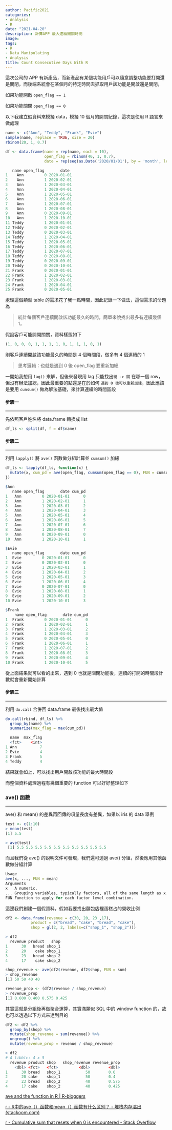 ```yaml
---
author: Pacific2021
categories:
- Analysis
- R
date: "2021-04-20"
description: 計算APP 最大連續開關時間
image: 
tags:
- R
- Data Manipulating
- Analysis
title: Count Consecutive Days With R
---
```


這次公司的 APP 有新產品，而新產品有某個功能用戶可以隨意調整功能要打開還是關閉，而後端系統會在某個月的特定時間去抓取用戶該功能是開啟還是關閉，

如果功能開啟 `open_flag == 1`

如果功能關閉 `open_flag == 0`

以下我建立假資料來模擬 data，模擬 10 個月的開關紀錄，這次是使用 R 語言來做處理

```R
name <- c("Ann", "Teddy", "Frank", "Evie")
sample(name, replace = TRUE, size = 20)
rbinom(20, 1, 0.7)

df <- data.frame(name = rep(name, each = 10),
                 open_flag = rbinom(40, 1, 0.7),
                 date = rep(seq(as.Date('2020/01/01'), by = 'month', length.out = 10), times = 4, each = 1))
```

```R
   name open_flag       date
1    Ann         0 2020-01-01
2    Ann         1 2020-02-01
3    Ann         1 2020-03-01
4    Ann         1 2020-04-01
5    Ann         1 2020-05-01
6    Ann         1 2020-06-01
7    Ann         1 2020-07-01
8    Ann         1 2020-08-01
9    Ann         0 2020-09-01
10   Ann         1 2020-10-01
11 Teddy         1 2020-01-01
12 Teddy         0 2020-02-01
13 Teddy         0 2020-03-01
14 Teddy         1 2020-04-01
15 Teddy         1 2020-05-01
16 Teddy         1 2020-06-01
17 Teddy         1 2020-07-01
18 Teddy         0 2020-08-01
19 Teddy         0 2020-09-01
20 Teddy         0 2020-10-01
21 Frank         0 2020-01-01
22 Frank         1 2020-02-01
23 Frank         1 2020-03-01
24 Frank         1 2020-04-01
25 Frank         0 2020-05-01

```

處理這個類型 table 的需求花了我一點時間，因此記錄一下做法，這個需求的命題為

> 統計每個客戶連續開啟該功能最久的時間，簡單來說找出最多有連續幾個 1，

假設客戶可能開開關關，資料樣態如下

```R
(1, 0, 0, 0, 1, 1, 1, 1, 0, 1, 1, 1, 0, 1)
```

則客戶連續開啟該功能最久的時間是 4 個時間段，做多有 4 個連續的 1

> 思考邏輯：也就是遇到 0 後 open_flag 要重新加總

一開始我想用 `lag()` 來解，但後來發現用 lag 只能找出`開 -> 關` 在哪一個 row，但沒有辦法加總，因此最重要的點還是在於如何 `遇到 0 後可以重新加總`，因此應該是要用 `cunsum()` 做為解法基礎，來計算連續的時間區段

#### 步驟一

---

先依照客戶姓名將 data.frame 轉換成 list

```R
df_ls <- split(df, f = df$name)
```

#### 步驟二

---

利用 `lapply()` 將 `ave()` 函數做分組計算並 `cumsum()` 加總

```r
df_ls <- lapply(df_ls, function(x) {
  mutate(x, cum_pd = ave(open_flag, cumsum(open_flag == 0), FUN = cumsum))
})
```

```R
$Ann
   name open_flag       date cum_pd
1   Ann         0 2020-01-01      0
2   Ann         1 2020-02-01      1
3   Ann         1 2020-03-01      2
4   Ann         1 2020-04-01      3
5   Ann         1 2020-05-01      4
6   Ann         1 2020-06-01      5
7   Ann         1 2020-07-01      6
8   Ann         1 2020-08-01      7
9   Ann         0 2020-09-01      0
10  Ann         1 2020-10-01      1

$Evie
   name open_flag       date cum_pd
1  Evie         0 2020-01-01      0
2  Evie         0 2020-02-01      0
3  Evie         1 2020-03-01      1
4  Evie         1 2020-04-01      2
5  Evie         1 2020-05-01      3
6  Evie         1 2020-06-01      4
7  Evie         0 2020-07-01      0
8  Evie         1 2020-08-01      1
9  Evie         1 2020-09-01      2
10 Evie         1 2020-10-01      3

$Frank
    name open_flag       date cum_pd
1  Frank         0 2020-01-01      0
2  Frank         1 2020-02-01      1
3  Frank         1 2020-03-01      2
4  Frank         1 2020-04-01      3
5  Frank         0 2020-05-01      0
6  Frank         1 2020-06-01      1
7  Frank         1 2020-07-01      2
8  Frank         1 2020-08-01      3
9  Frank         1 2020-09-01      4
10 Frank         1 2020-10-01      5
```

從上面結果就可以看的出來，遇到 0 也就是關閉功能後，連續的打開的時間段計數就會重新開始計算

#### 步驟三

---

利用 `do.call` 合併回 data.frame 最後找出最大值

```R
do.call(rbind, df_ls) %>%
  group_by(name) %>% 
  summarize(max_flag = max(cum_pd))
```

```R
  name  max_flag
  <fct>    <int>
1 Ann          7
2 Evie         4
3 Frank        5
4 Teddy        4
```

結果就會如上，可以找出用戶開啟該功能的最大時間段

而整個資料處理過程有幾個重要的 function 可以好好整理如下



### ave() 函數

---

ave() 和 mean() 的差異再回傳的項量長度有差異，如果以 iris 的 data 舉例

```R
test <- c(1:10)
> mean(test)
[1] 5.5
```

```R
> ave(test)
 [1] 5.5 5.5 5.5 5.5 5.5 5.5 5.5 5.5 5.5 5.5
```

而且我們從 ave() 的說明文件可發現，我們還可透過 ave() 分組，然後應用其他函數做分組計算

```R
Usage
ave(x, ..., FUN = mean)
Arguments
x	A numeric.
...	Grouping variables, typically factors, all of the same length as x.
FUN	Function to apply for each factor level combination.
```

這邊我們創建一個假資料，假如我要找出麵包店裡蛋糕占的營收比例

```R
df2 <- data.frame(revenue = c(30, 20, 23 ,17),
           product = c("bread", "cake", "bread", "cake"),
           shop = gl(2, 2, labels=c("shop_1", "shop_2")))

> df2
  revenue product   shop
1      30   bread shop_1
2      20    cake shop_1
3      23   bread shop_2
4      17    cake shop_2

shop_revenue <- ave(df2$revenue, df2$shop, FUN = sum)
> shop_revenue
[1] 50 50 40 40

revenue_prop <- (df2$revenue / shop_revenue)
> revenue_prop
[1] 0.600 0.400 0.575 0.425
```

其實這就是分組後再做聚合運算，其實滿類似 SQL 中的 window function 的，故也可以透過以下方式來達到目的

```R
df2 <- df2 %>%
  group_by(shop) %>%
  mutate(shop_revenue = sum(revenue)) %>%
  ungroup() %>%
  mutate(revenue_prop = revenue / shop_revenue)

> df2
# A tibble: 4 x 5
  revenue product shop   shop_revenue revenue_prop
    <dbl> <fct>   <fct>         <dbl>        <dbl>
1      30 bread   shop_1           50        0.6  
2      20 cake    shop_1           50        0.4  
3      23 bread   shop_2           40        0.575
4      17 cake    shop_2           40        0.425
```



[ave and the function in R | R-bloggers](https://www.r-bloggers.com/2013/09/ave-and-the-function-in-r/)

[r - R中的ave（）函数和mean（）函数有什么区别？ - 堆栈内存溢出 (stackoom.com)](https://stackoom.com/question/3t6uV/R中的ave-函数和mean-函数有什么区别)

[r - Cumulative sum that resets when 0 is encountered - Stack Overflow](https://stackoverflow.com/questions/32501902/cumulative-sum-that-resets-when-0-is-encountered)